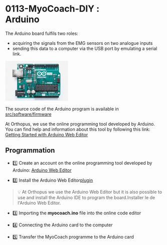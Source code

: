 # 0113-MyoCoach-DIY :<br>Arduino

The Arduino board fulfils two roles:

* acquiring the signals from the EMG sensors on two analogue inputs
* sending this data to a computer via the USB port by emulating a serial link.

![arduino_uno](./assets/arduino_uno.jpg)

The source code of the Arduino program is available in [src/software/firmware](../src/software/firmware)

At Orthopus, we use the online programming tool developed by Arduino. You can find help and information about this tool by following this link:
[Getting Started with Arduino Web Editor](https://create.arduino.cc/projecthub/Arduino_Genuino/getting-started-with-arduino-web-editor-on-various-platforms-4b3e4a?f=1)

## Programmation

* :one: Create an account on the online programming tool developed by Arduino: [Arduino Web Editor](https://create.arduino.cc)

* :two: Install the Arduino Web Editor[plugin](https://create.arduino.cc/getting-started/plugin)

> :bulb: At Orthopus we use the Arduino Web Editor but it is also possible to use and install the Arduino IDE to program the board.Installer le  de l'Arduino Web Editor.

* :three: Importing the **myocoach.ino** file into the online code editor

* :four: Connecting the Arduino card to the computer
* :five: Transfer the MyoCoach programme to the Arduino card

